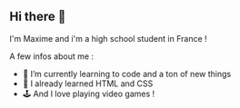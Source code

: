 ## Hi there 👋
I'm Maxime and i'm a high school student in France !

A few infos about me :
- 🌱 I’m currently learning to code and a ton of new things
- 👾 I already learned HTML and CSS
- 🕹️ And I love playing video games !


